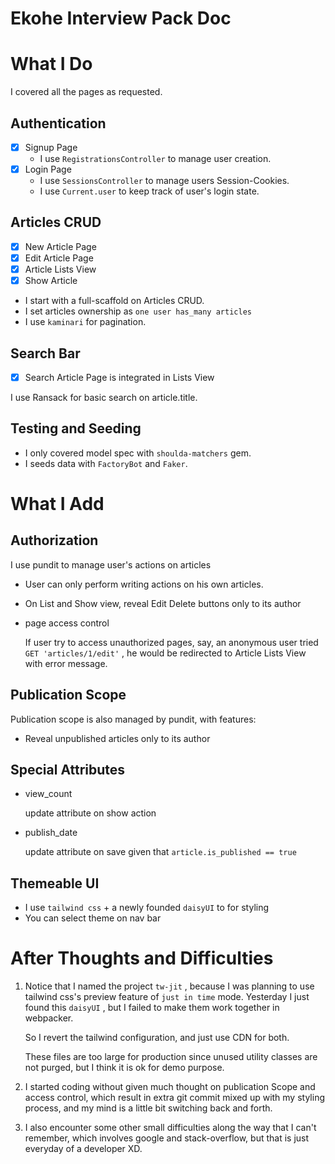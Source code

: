 # Ekohe Interview Pack Doc

# What I Do

I covered all the pages as requested.

## Authentication

- [x]  Signup Page
    - I use `RegistrationsController` to manage user creation.
- [x]  Login Page
    - I use `SessionsController` to manage users Session-Cookies.
    - I use `Current.user` to keep track of user's login state.

## Articles CRUD

- [x]  New Article Page
- [x]  Edit Article Page
- [x]  Article Lists View
- [x]  Show Article
- I start with a full-scaffold on Articles CRUD.
- I set articles ownership as `one user has_many articles`
- I use `kaminari` for pagination.

## Search Bar

- [x]  Search Article Page is integrated in Lists View

I use Ransack for basic search on article.title.

## Testing and Seeding

- I only covered model spec with `shoulda-matchers` gem.
- I seeds data with `FactoryBot` and `Faker`.

# What I Add

## Authorization

I use pundit to manage user's actions on articles

- User can only perform writing actions on his own articles.
- On List and Show view, reveal Edit Delete buttons only to its author
- page access control

    If user try to access unauthorized pages, say, an anonymous user tried `GET 'articles/1/edit'` , he would be redirected to Article Lists View with error message.

## Publication Scope

Publication scope is also managed by pundit, with features:

- Reveal unpublished articles only to its author

## Special Attributes

- view_count

    update attribute on show action

- publish_date

    update attribute on save given that `article.is_published == true`

## Themeable UI

- I use `tailwind css` + a newly founded `daisyUI` to for styling
- You can select theme on nav bar

# After Thoughts and Difficulties

1. Notice that I named the project `tw-jit` , because I was planning to use tailwind css's preview feature of `just in time` mode. Yesterday I just found this `daisyUI` , but I failed to make them work together in webpacker.

    So I revert the tailwind configuration, and just use CDN for both.

    These files are too large for production since unused utility classes are not purged, but I think it is ok for demo purpose.

2. I started coding without given much thought on publication Scope and access control, which result in extra git commit mixed up with my styling process, and my mind is a little bit switching back and forth.
3. I also encounter some other small difficulties along the way that I can't remember, which involves google and stack-overflow, but that is just everyday of a developer XD.